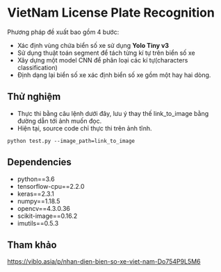 # VietNam License Plate Recognition
Phương pháp đề xuất bao gồm 4 bước: <br>

* Xác định vùng chứa biển số xe sử dụng **Yolo Tiny v3** 
* Sử dụng thuật toán segment để tách từng kí tự trên biển số xe
* Xây dựng một model CNN để phân loại các kí tự(characters classification)
* Định dạng lại biển số xe xác định biển số xe gồm một hay hai dòng.

## Thử nghiệm
* Thực thi bằng câu lệnh dưới đây, lưu ý thay thế link_to_image bằng đường dẫn tới ảnh muốn đọc. <br>
* Hiện tại, source code chỉ thực thi trên ảnh tĩnh.
```
python test.py --image_path=link_to_image 
```

## Dependencies
* python==3.6
* tensorflow-cpu==2.2.0
* keras==2.3.1
* numpy==1.18.5
* opencv==4.3.0.36
* scikit-image==0.16.2
* imutils==0.5.3

## Tham khảo
https://viblo.asia/p/nhan-dien-bien-so-xe-viet-nam-Do754P9L5M6
